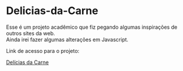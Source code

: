# Delicias-da-Carne

Esse é um projeto acadêmico que fiz pegando algumas inspirações de outros sites da web. <br>
Ainda irei fazer algumas alterações em Javascript.<br>

Link de acesso para o projeto:

<a href="https://extraordinary-parfait-6a0152.netlify.app" target="_blank">Delícias da Carne</a>
